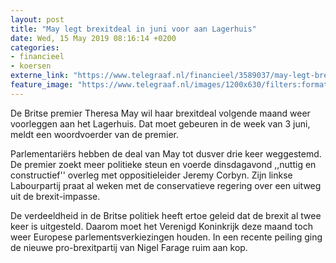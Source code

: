```yaml
---
layout: post
title: "May legt brexitdeal in juni voor aan Lagerhuis"
date: Wed, 15 May 2019 08:16:14 +0200
categories: 
- financieel 
- koersen 
externe_link: "https://www.telegraaf.nl/financieel/3589037/may-legt-brexitdeal-in-juni-voor-aan-lagerhuis"
feature_image: "https://www.telegraaf.nl/images/1200x630/filters:format(jpeg):quality(80)/cdn-kiosk-api.telegraaf.nl/36d0663e-76d9-11e9-9c2d-02d1dbdc35d1.jpg"
---
```


<p class="intro">De Britse premier Theresa May wil haar brexitdeal volgende maand weer voorleggen aan het Lagerhuis. Dat moet gebeuren in de week van 3 juni, meldt een woordvoerder van de premier.</p> <p>Parlementariërs hebben de deal van May tot dusver drie keer weggestemd. De premier zoekt meer politieke steun en voerde dinsdagavond ,,nuttig en constructief'' overleg met oppositieleider Jeremy Corbyn. Zijn linkse Labourpartij praat al weken met de conservatieve regering over een uitweg uit de brexit-impasse.</p><p>De verdeeldheid in de Britse politiek heeft ertoe geleid dat de brexit al twee keer is uitgesteld. Daarom moet het Verenigd Koninkrijk deze maand toch weer Europese parlementsverkiezingen houden. In een recente peiling ging de nieuwe pro-brexitpartij van Nigel Farage ruim aan kop.</p>
